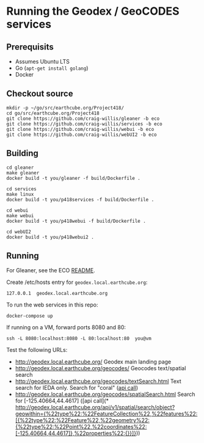 # Running the Geodex / GeoCODES services

## Prerequisits
* Assumes Ubuntu LTS
* Go (`apt-get install golang`)
* Docker


## Checkout source
```
mkdir -p ~/go/src/earthcube.org/Project418/
cd go/src/earthcube.org/Project418
git clone https://github.com/craig-willis/gleaner -b eco
git clone https://github.com/craig-willis/services -b eco
git clone https://github.com/craig-willis/webui -b eco
git clone https://github.com/craig-willis/webUI2 -b eco
```


## Building 


```
cd gleaner
make gleaner
docker build -t you/gleaner -f build/Dockerfile .
```

```
cd services
make linux
docker build -t you/p418services -f build/Dockerfile .
```

```
cd webui
make webui
docker build -t you/p418webui -f build/Dockerfile .
```

```
cd webUI2
docker build -t you/p418webui2 .
```


## Running 

For Gleaner, see the ECO [README](https://github.com/craig-willis/gleaner/blob/eco/docs/starterpack/README.md).

Create /etc/hosts entry for `geodex.local.earthcube.org`:
```
127.0.0.1  geodex.local.earthcube.org
``` 

To run the web services in this repo:
```
docker-compose up
```

If running on a VM, forward ports 8080 and 80:
```
ssh -L 8080:localhost:8080 -L 80:localhost:80  you@vm
```

Test the following URLs:
* http://geodex.local.earthcube.org/ Geodex main landing page
* http://geodex.local.earthcube.org/geocodes/ Geocodes text/spatial search
* http://geodex.local.earthcube.org/geocodes/textSearch.html Text search for IEDA only. Search for "coral" ([api call](http://geodex.local.earthcube.org/api/v1/textindex/search?q=coral&s=0&i=ieda&n=10))
* http://geodex.local.earthcube.org/geocodes/spatialSearch.html Search for [-125.40664,44.4617] ([api call](* http://geodex.local.earthcube.org/api/v1/spatial/search/object?geowithin={%22type%22:%22FeatureCollection%22,%22features%22:[{%22type%22:%22Feature%22,%22geometry%22:{%22type%22:%22Point%22,%22coordinates%22:[-125.40664,44.4617]},%22properties%22:{}}]}))


